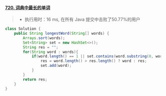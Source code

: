 #### [720. 词典中最长的单词](https://leetcode-cn.com/problems/longest-word-in-dictionary/)

> - 执行用时：16 ms, 在所有 Java 提交中击败了50.77%的用户

``` java
class Solution {
    public String longestWord(String[] words) {
        Arrays.sort(words);
        Set<String> set = new HashSet<>();
        String res = "";
        for(String word : words){
            if(word.length() == 1 || set.contains(word.substring(0, word.length() - 1))){
                res = word.length() > res.length() ? word : res;
                set.add(word);
            }
        }
        return res;
    }
}
```

